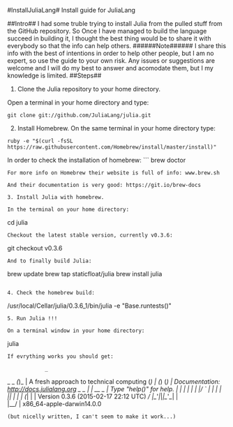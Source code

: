#InstallJuliaLang#
Install guide for JuliaLang

##Intro##
I had some truble trying to install Julia from the pulled stuff from the GitHub repository. So Once I have managed to build the language succeed in building it, I thought the best thing would be to share it with everybody so that the info can help others.
######Note######
I share this info with the best of intentions in order to help other people, but I am no expert, so use the guide to your own risk. Any issues or suggestions are welcome and I will do my best to  answer and acomodate them, but I my knowledge is limited.
##Steps##
1. Clone the Julia repository to your home directory.

 Open a terminal in your home directory and type:
 ```
 git clone git://github.com/JuliaLang/julia.git
 ```
2. Install Homebrew. 
 On the same terminal in your home directory type:
  ```
 ruby -e "$(curl -fsSL https://raw.githubusercontent.com/Homebrew/install/master/install)"
  ```
  In order to check the installation of homebrew:
	```
	brew doctor
 ```
 For more info on Homebrew their website is full of info: www.brew.sh
 
 And their documentation is very good: https://git.io/brew-docs

3. Install Julia with homebrew.

 In the terminal on your home directory:
 ```
 cd julia
 ```
 Checkout the latest stable version, currently v0.3.6:
 ```
 git checkout v0.3.6
 ```
 And to finally build Julia:
 ```
 brew update
 brew tap staticfloat/julia
 brew install julia
 ```
 
4. Check the homebrew build:
 ```
 /usr/local/Cellar/julia/0.3.6_1/bin/julia -e "Base.runtests()"
 ```
5. Run Julia !!!

 On a terminal window in your home directory:
 ```
 julia
 ```
 If evrything works you should get:
 ```
                _
   _       _ _(_)_     |  A fresh approach to technical computing
  (_)     | (_) (_)    |  Documentation: http://docs.julialang.org
   _ _   _| |_  __ _   |  Type "help()" for help.
  | | | | | | |/ _` |  |
  | | |_| | | | (_| |  |  Version 0.3.6 (2015-02-17 22:12 UTC)
 _/ |\__'_|_|_|\__'_|  |  
|__/                   |  x86_64-apple-darwin14.0.0
```
(but nicelly written, I can't seem to make it work...)
